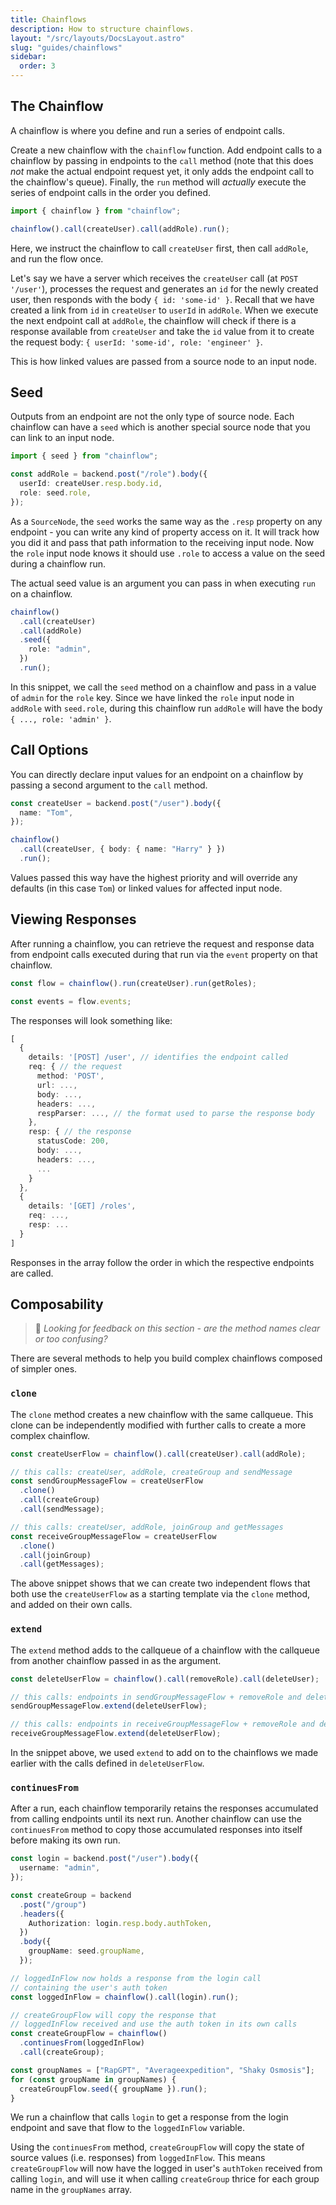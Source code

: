 ```yaml
---
title: Chainflows
description: How to structure chainflows.
layout: "/src/layouts/DocsLayout.astro"
slug: "guides/chainflows"
sidebar:
  order: 3
---
```


## The Chainflow

A chainflow is where you define and run a series of endpoint calls.

Create a new chainflow with the `chainflow` function. Add endpoint calls to a chainflow by passing in endpoints to the `call` method (note that this does _not_ make the actual endpoint request yet, it only adds the endpoint call to the chainflow's queue). Finally, the `run` method will _actually_ execute the series of endpoint calls in the order you defined.

```typescript
import { chainflow } from "chainflow";

chainflow().call(createUser).call(addRole).run();
```

Here, we instruct the chainflow to call `createUser` first, then call `addRole`, and run the flow once.

Let's say we have a server which receives the `createUser` call (at `POST '/user'`), processes the request and generates an `id` for the newly created user, then responds with the body `{ id: 'some-id' }`. Recall that we have created a link from `id` in `createUser` to `userId` in `addRole`. When we execute the next endpoint call at `addRole`, the chainflow will check if there is a response available from `createUser` and take the `id` value from it to create the request body: `{ userId: 'some-id', role: 'engineer' }`.

This is how linked values are passed from a source node to an input node.

## Seed

Outputs from an endpoint are not the only type of source node. Each chainflow can have a `seed` which is another special source node that you can link to an input node.

```typescript {5}
import { seed } from "chainflow";

const addRole = backend.post("/role").body({
  userId: createUser.resp.body.id,
  role: seed.role,
});
```

As a `SourceNode`, the `seed` works the same way as the `.resp` property on any endpoint - you can write any kind of property access on it. It will track how you did it and pass that path information to the receiving input node. Now the `role` input node knows it should use `.role` to access a value on the seed during a chainflow run.

The actual seed value is an argument you can pass in when executing `run` on a chainflow.

```typescript {5}
chainflow()
  .call(createUser)
  .call(addRole)
  .seed({
    role: "admin",
  })
  .run();
```

In this snippet, we call the `seed` method on a chainflow and pass in a value of `admin` for the `role` key. Since we have linked the `role` input node in `addRole` with `seed.role`, during this chainflow run `addRole` will have the body `{ ..., role: 'admin' }`.

## Call Options

You can directly declare input values for an endpoint on a chainflow by passing a second argument to the `call` method.

```typescript
const createUser = backend.post("/user").body({
  name: "Tom",
});

chainflow()
  .call(createUser, { body: { name: "Harry" } })
  .run();
```

Values passed this way have the highest priority and will override any defaults (in this case `Tom`) or linked values for affected input node.

## Viewing Responses

After running a chainflow, you can retrieve the request and response data from endpoint calls executed during that run via the `event` property on that chainflow.

```typescript
const flow = chainflow().run(createUser).run(getRoles);

const events = flow.events;
```

The responses will look something like:

```typescript
[
  {
    details: '[POST] /user', // identifies the endpoint called
    req: { // the request
      method: 'POST',
      url: ...,
      body: ...,
      headers: ...,
      respParser: ..., // the format used to parse the response body
    },
    resp: { // the response
      statusCode: 200,
      body: ...,
      headers: ...,
      ...
    }
  },
  {
    details: '[GET] /roles',
    req: ...,
    resp: ...
  }
]
```

Responses in the array follow the order in which the respective endpoints are called.

## Composability

> 👋 _Looking for feedback on this section - are the method names clear or too confusing?_

There are several methods to help you build complex chainflows composed of simpler ones.

### `clone`

The `clone` method creates a new chainflow with the same callqueue. This clone can be independently modified with further calls to create a more complex chainflow.

```typescript {5} {11}
const createUserFlow = chainflow().call(createUser).call(addRole);

// this calls: createUser, addRole, createGroup and sendMessage
const sendGroupMessageFlow = createUserFlow
  .clone()
  .call(createGroup)
  .call(sendMessage);

// this calls: createUser, addRole, joinGroup and getMessages
const receiveGroupMessageFlow = createUserFlow
  .clone()
  .call(joinGroup)
  .call(getMessages);
```

The above snippet shows that we can create two independent flows that both use the `createUserFlow` as a starting template via the `clone` method, and added on their own calls.

### `extend`

The `extend` method adds to the callqueue of a chainflow with the callqueue from another chainflow passed in as the argument.

```typescript {4, 7}
const deleteUserFlow = chainflow().call(removeRole).call(deleteUser);

// this calls: endpoints in sendGroupMessageFlow + removeRole and deleteUser
sendGroupMessageFlow.extend(deleteUserFlow);

// this calls: endpoints in receiveGroupMessageFlow + removeRole and deleteUser
receiveGroupMessageFlow.extend(deleteUserFlow);
```

In the snippet above, we used `extend` to add on to the chainflows we made earlier with the calls defined in `deleteUserFlow`.

### `continuesFrom`

After a run, each chainflow temporarily retains the responses accumulated from calling endpoints until its next run. Another chainflow can use the `continuesFrom` method to copy those accumulated responses into itself before making its own run.

```typescript collapse={1-9} {20}
const login = backend.post("/user").body({
  username: "admin",
});

const createGroup = backend
  .post("/group")
  .headers({
    Authorization: login.resp.body.authToken,
  })
  .body({
    groupName: seed.groupName,
  });

// loggedInFlow now holds a response from the login call
// containing the user's auth token
const loggedInFlow = chainflow().call(login).run();

// createGroupFlow will copy the response that
// loggedInFlow received and use the auth token in its own calls
const createGroupFlow = chainflow()
  .continuesFrom(loggedInFlow)
  .call(createGroup);

const groupNames = ["RapGPT", "Averageexpedition", "Shaky Osmosis"];
for (const groupName in groupNames) {
  createGroupFlow.seed({ groupName }).run();
}
```

We run a chainflow that calls `login` to get a response from the login endpoint and save that flow to the `loggedInFlow` variable.

Using the `continuesFrom` method, `createGroupFlow` will copy the state of source values (i.e. responses) from `loggedInFlow`. This means `createGroupFlow` will now have the logged in user's `authToken` received from calling `login`, and will use it when calling `createGroup` thrice for each group name in the `groupNames` array.
